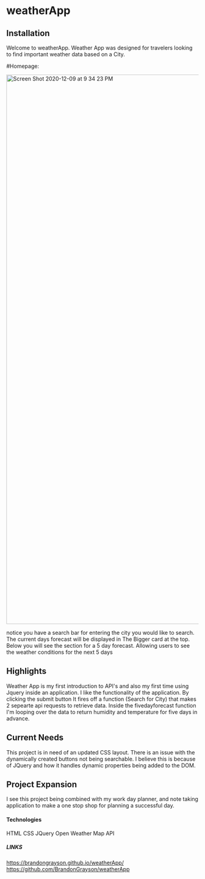 # weatherApp

## Installation 

Welcome to weatherApp. Weather App was designed for travelers looking to find important weather data based on a City.


#Homepage:

<img width="1440" alt="Screen Shot 2020-12-09 at 9 34 23 PM" src="https://user-images.githubusercontent.com/64443434/101713870-82c5ac00-3a66-11eb-9f5d-d0dd8218f462.png">

notice you have a search bar for entering the city you would like to search. The current days forecast will be displayed in The Bigger card at the top.
Below you will see the section for a 5 day forecast. Allowing users to see the weather conditions for the next 5 days

## Highlights
Weather App is my first introduction to API's and also my first time using Jquery inside an application. I like the functionality of the application. By clicking the submit button It fires off a function (Search for City) that makes 2 sepearte api requests to retrieve data. Inside the fivedayforecast function I'm looping over the data to return humidity and temperature for five days in advance. 

## Current Needs
This project is in need of an updated CSS layout. There is an issue with the dynamically created buttons not being searchable. I believe this is because of JQuery and how it handles dynamic properties being added to the DOM.

## Project Expansion
I see this project being combined with my work day planner, and note taking application to make a one stop shop for planning a successful day.

#### Technologies
HTML
CSS
JQuery
Open Weather Map API

##### LINKS
https://brandongrayson.github.io/weatherApp/
https://github.com/BrandonGrayson/weatherApp
